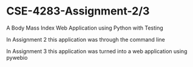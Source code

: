 # CSE-4283-Assignment-2/3
A Body Mass Index Web Application using Python with Testing

In Assignment 2 this application was through the command line

In Assignment 3 this application was turned into a web application using pywebio


